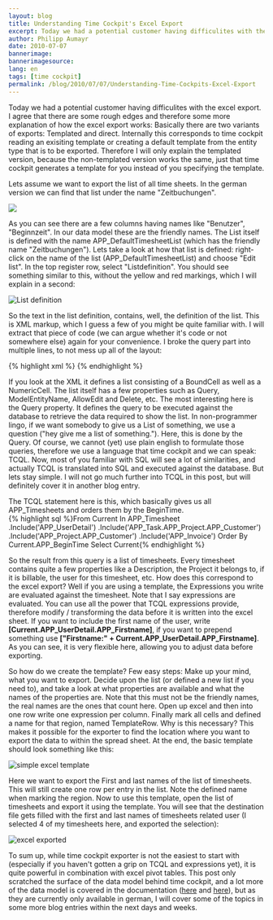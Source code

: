 ```yaml
---
layout: blog
title: Understanding Time Cockpit's Excel Export
excerpt: Today we had a potential customer having difficulites with the excel export. I agree that there are some rough edges and therefore some more explanation of how the excel export works -  Basically there are two variants of exports -  Templated and direct. Internally this corresponds to time cockpit reading an exisiting template or creating a default template from the entity type that is to be exported. Therefore I will only explain the templated version, because the non-templated version works the same, just that time cockpit generates a template for you instead of you specifying the template.
author: Philipp Aumayr
date: 2010-07-07
bannerimage: 
bannerimagesource: 
lang: en
tags: [time cockpit]
permalink: /blog/2010/07/07/Understanding-Time-Cockpits-Excel-Export
---
```


<p>Today we had a potential customer having difficulites with the excel export. I agree that there are some rough edges and therefore some more explanation of how the excel export works: Basically there are two variants of exports: Templated and direct. Internally this corresponds to time cockpit reading an exisiting template or creating a default template from the entity type that is to be exported. Therefore I will only explain the templated version, because the non-templated version works the same, just that time cockpit generates a template for you instead of you specifying the template.</p><p>Lets assume we want to export the list of all time sheets. In the german version we can find that list under the name "Zeitbuchungen".</p><p>
  <img src="{{site.baseurl}}/content/images/blog/2010/07/Zeitbuchungen_list.png" class="    " />
</p><p>As you can see there are a few columns having names like "Benutzer", "Beginnzeit". In our data model these are the friendly names. The List itself is defined with the name APP_DefaultTimesheetList (which has the friendly name "Zeitbuchungen"). Lets take a look at how that list is defined: right-click on the name of the list (APP_DefaultTimesheetList) and choose "Edit list". In the top register row, select "Listdefinition". You should see something similar to this, without the yellow and red markings, which I will explain in a second:</p><p>
  <img alt="List definition" src="{{site.baseurl}}/content/images/blog/2010/07/list_definition.png" class="      " />
</p><p>So the text in the list definition, contains, well, the definition of the list. This is XML markup, which I guess a few of you might be quite familiar with. I will extract that piece of code (we can argue whether it's code or not somewhere else) again for your convenience. I broke the query part into multiple lines, to not mess up all of the layout:</p>{% highlight xml %}<List AllowDelete="True" AllowEdit="True" AutoGenerateColumns="False" 
       EditFormName="APP_TimesheetForm" ModelEntityName="APP_Timesheet" 
       Query="From Current In APP_Timesheet
                 .Include('APP_UserDetail').Include('APP_Task.APP_Project.APP_Customer')
                 .Include('APP_Project.APP_Customer').Include('APP_Invoice') 
              Order By Current.APP_BeginTime 
              Select Current" 
       xmlns="clr-namespace:TimeCockpit.Data.DataModel.View;assembly=TimeCockpit.Data">
  <BoundCell Content="=Current.APP_UserDetail" Header="Benutzer" />
  <BoundCell Content="=Current.APP_BeginTime" Header="Beginnzeit" />
  <BoundCell Content="=Current.APP_EndTime" Header="Endzeit" />
  <BoundCell Content="=Current.APP_Description" Header="Beschreibung der Tätigkeit" />
  <BoundCell Content="=Current.APP_Location" Header="Arbeitsort" />
  <BoundCell Content="=Current.APP_Project" Header="Projekt" />
  <BoundCell Content="=Current.APP_Task" Header="Tätigkeit" />
  <NumericCell Content="=Current.APP_HourlyRateActual" Header="Effektiver Stundensatz" 
    NumberFormatPattern="#,##0.00" />
  <BoundCell Content="=Current.APP_Billable" Header="Verrechenbar" />
  <BoundCell Content="=Current.APP_Billed" Header="Verrechnet" />
</List>{% endhighlight %}<p>If you look at the XML it defines a list consisting of a BoundCell as well as a NumericCell. The list itself has a few properties such as Query, ModelEntityName, AllowEdit and Delete, etc. The most interesting here is the Query property. It defines the query to be executed against the database to retrieve the data required to show the list. In non-programmer lingo, if we want somebody to give us a List of something, we use a question ("hey give me a list of something."). Here, this is done by the Query. Of course, we cannot (yet) use plain english to formulate those queries, therefore we use a language that time cockpit and we can speak: TCQL. Now, most of you familiar with SQL will see a lot of similarities, and actually TCQL is translated into SQL and executed against the database. But lets stay simple. I will not go much further into TCQL in this post, but will definitely cover it in another blog entry.</p><div>The TCQL statement here is this, which basically gives us all APP_Timesheets and orders them by the BeginTime.</div>{% highlight sql %}From Current In APP_Timesheet
.Include('APP_UserDetail')
.Include('APP_Task.APP_Project.APP_Customer')
.Include('APP_Project.APP_Customer')
.Include('APP_Invoice') 
Order By Current.APP_BeginTime 
Select Current{% endhighlight %}<p>So the result from this query is a list of timesheets. Every timesheet contains quite a few properties like a Description, the Project it belongs to, if it is billable, the user for this timesheet, etc. How does this correspond to the excel export? Well if you are using a template, the Expressions you write are evaluated against the timesheet. Note that I say expressions are evaluated. You can use all the power that TCQL expressions provide, therefore modify / transforming the data before it is written into the excel sheet. If you want to include the first name of the user, write <strong>[Current.APP_UserDetail.APP_Firstname]</strong>, if you want to prepend something use <strong>["Firstname:" + Current.APP_UserDetail.APP_Firstname]</strong>. As you can see, it is very flexible here, allowing you to adjust data before exporting.</p><p>So how do we create the template? Few easy steps: Make up your mind, what you want to export. Decide upon the list (or defined a new list if you need to), and take a look at what properties are available and what the names of the properties are. Note that this must not be the friendly names, the real names are the ones that count here. Open up excel and then into one row write one expression per column. Finally mark all cells and defined a name for that region, named TemplateRow. Why is this necessary? This makes it possible for the exporter to find the location where you want to export the data to within the spread sheet. At the end, the basic template should look something like this:</p><p>
  <img alt="simple excel template" src="{{site.baseurl}}/content/images/blog/2010/07/excel_template.png" class="  " />
</p><p>Here we want to export the First and last names of the list of timesheets. This will still create one row per entry in the list. Note the defined name when marking the region. Now to use this template, open the list of timesheets and export it using the template. You will see that the destination file gets filled with the first and last names of timesheets related user (I selected 4 of my timesheets here, and exported the selection):</p><p>
  <img alt="excel exported" src="{{site.baseurl}}/content/images/blog/2010/07/excel_exported (1).png" />
</p><p>To sum up, while time cockpit exporter is not the easiest to start with (especially if you haven't gotten a grip on TCQL and expressions yet), it is quite powerful in combination with excel pivot tables. This post only scratched the surface of the data model behind time cockpit, and a lot more of the data model is covered in the documentation (<a title="HowTo: Modifying The Model" href="http://help.timecockpit.com/html/07396c38-8cb8-45da-a303-549bdf323fe9.htm">here</a> and <a title="time cockpit Query Language (TCQL)" href="http://help.timecockpit.com/html/a7465f29-c739-4a14-bf5b-09821133dd9a.htm">here</a>), but as they are currently only available in german, I will cover some of the topics in some more blog entries within the next days and weeks.</p>